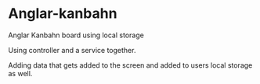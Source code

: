 # Anglar-kanbahn
Anglar Kanbahn board using local storage

Using controller and a service together.

Adding data that gets added to the screen and added to users local storage as well.
